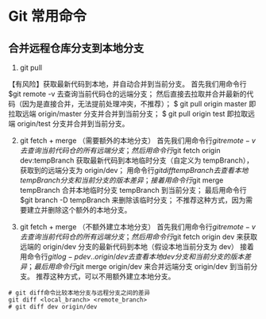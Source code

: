 # Git 常用命令

## 合并远程仓库分支到本地分支

1. git pull

【有风险】获取最新代码到本地，并自动合并到当前分支。
首先我们用命令行$git remote -v 去查询当前代码仓的远端分支；
然后直接去拉取并合并最新的代码（因为是直接合并，无法提前处理冲突，不推荐）；
$ git pull origin master 即拉取远端 origin/master 分支并合并到当前分支；
$ git pull origin test 即拉取远端 origin/test 分支并合并到当前分支。

2. git fetch + merge （需要额外的本地分支）
   首先我们用命令行$git remote -v 去查询当前代码仓的所有远端分支；
然后用命令行$git fetch origin dev:tempBranch 获取最新代码到本地临时分支（自定义为 tempBranch），获取到的远端分支为 origin/dev；
   用命令行$git diff tempBranch去查看本地tempBranch分支和当前分支的版本差异；
接着用命令行$git merge tempBranch 合并本地临时分支 tempBranch 到当前分支；
   最后用命令行$git branch -D tempBranch 来删除该临时分支；
   不推荐这种方式，因为需要建立并删除这个额外的本地分支。

3. git fetch + merge （不额外建立本地分支）
   首先我们用命令行$git remote -v 去查询当前代码仓的所有远端分支；
然后用命令行$git fetch origin dev 来获取远端的 origin/dev 分支的最新代码到本地（假设本地当前分支为 dev）
   接着用命令行$git log -p dev..origin/dev 去查看本地dev分支和当前分支的版本差异；
最后用命令行$git merge origin/dev 来合并远端分支 origin/dev 到当前分支。
   推荐这种方式，可以不用额外建立本地分支。

```shell
# git diff命令比较本地分支与远程分支之间的差异
git diff <local_branch> <remote_branch>
# git diff dev origin/dev
```
